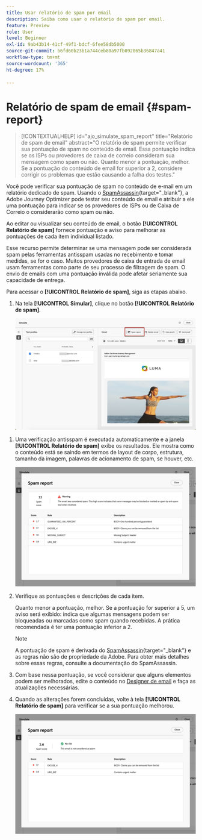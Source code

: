 ```yaml
---
title: Usar relatório de spam por email
description: Saiba como usar o relatório de spam por email.
feature: Preview
role: User
level: Beginner
exl-id: 9ab43b14-41cf-49f1-bdcf-6fee58db5000
source-git-commit: b6fd60b23b1a744ceb80a97fb092065b36847a41
workflow-type: tm+mt
source-wordcount: '365'
ht-degree: 17%

---
```


# Relatório de spam de email {#spam-report}

>[!CONTEXTUALHELP]
>id="ajo_simulate_spam_report"
>title="Relatório de spam de email"
>abstract="O relatório de spam permite verificar sua pontuação de spam no conteúdo de email. Essa pontuação indica se os ISPs ou provedores de caixa de correio consideram sua mensagem como spam ou não. Quanto menor a pontuação, melhor. Se a pontuação do conteúdo de email for superior a 2, considere corrigir os problemas que estão causando a falha dos testes."

Você pode verificar sua pontuação de spam no conteúdo de e-mail em um relatório dedicado de spam. Usando o [SpamAssassin](https://spamassassin.apache.org/){target="_blank"}, a Adobe Journey Optimizer pode testar seu conteúdo de email e atribuir a ele uma pontuação para indicar se os provedores de ISPs ou de Caixa de Correio o considerarão como spam ou não.

Ao editar ou visualizar seu conteúdo de email, o botão **[!UICONTROL Relatório de spam]** fornece pontuação e aviso para melhorar as pontuações de cada item individual listado.

Esse recurso permite determinar se uma mensagem pode ser considerada spam pelas ferramentas antisspam usadas no recebimento e tomar medidas, se for o caso. Muitos provedores de caixa de entrada de email usam ferramentas como parte de seu processo de filtragem de spam. O envio de emails com uma pontuação inválida pode afetar seriamente sua capacidade de entrega.

Para acessar o **[!UICONTROL Relatório de spam]**, siga as etapas abaixo.

1. Na tela **[!UICONTROL Simular]**, clique no botão **[!UICONTROL Relatório de spam]**.

   ![](assets/spam-report-button.png)

<!--
    You can also open the [Email Designer](../email/content-from-scratch.md), click the **[!UICONTROL More]** button and select **[!UICONTROL Check spam score]** from the menu.

    ![](assets/spam-report-check-score.png)
-->

1. Uma verificação antisspam é executada automaticamente e a janela **[!UICONTROL Relatório de spam]** exibe os resultados. Ele mostra como o conteúdo está se saindo em termos de layout de corpo, estrutura, tamanho da imagem, palavras de acionamento de spam, se houver, etc.

   ![](assets/spam-report-high-score.png)

1. Verifique as pontuações e descrições de cada item.

   Quanto menor a pontuação, melhor. Se a pontuação for superior a 5, um aviso será exibido: indica que algumas mensagens podem ser bloqueadas ou marcadas como spam quando recebidas. A prática recomendada é ter uma pontuação inferior a 2.

   >[!NOTE]
   >
   >A pontuação de spam é derivada do [SpamAssassin](https://spamassassin.apache.org/){target="_blank"} e as regras não são de propriedade da Adobe. Para obter mais detalhes sobre essas regras, consulte a documentação do SpamAssassin.
   >

1. Com base nessa pontuação, se você considerar que alguns elementos podem ser melhorados, edite o conteúdo no [Designer de email](../email/content-from-scratch.md) e faça as atualizações necessárias.

1. Quando as alterações forem concluídas, volte à tela **[!UICONTROL Relatório de spam]** para verificar se a sua pontuação melhorou.

   ![](assets/spam-report-low-score.png)

<!--You can also check the message's alerts for warnings on potential risk of spam detection. Follow the steps below.

1. Click the **[!UICONTROL Alerts]** button on top right of the screen. [Learn more about email alerts](../email/create-email.md#check-email-alerts)

1. If **[!UICONTROL Spam checker alert]** is displayed, you should check your content for a potential risk of spam using the **[!UICONTROL Spam report]** feature as detailed above.

    ![](assets/spam-report-alert.png)
-->
